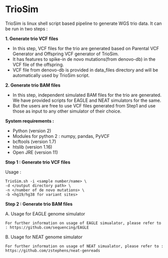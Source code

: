 # TrioSim

TrioSim is linux shell script based pipeline to generate WGS trio data. It can be run in two steps :

**1. Generate trio VCF files**

* In this step, VCF files for the trio are generated based on Parental VCF Generator and Offspring VCF generator of TrioSim.
* It has features to spike-in de novo mutations(from denovo-db) in the VCF file of the offspring.
* VCF file from denovo-db is provided in data_files directory and will be automatically used by TrioSim script.

**2. Generate trio BAM files**

* In this step, independent simulated BAM files for the trio are generated. We have provided scripts for EAGLE and NEAT simulators for the same. 
* But the users are free to use VCF files generated from Step1 and use those as input to any other simulator of their choice.

**System requirements :**

* Python (version 2)
* Modules for python 2 : numpy, pandas, PyVCF
* bcftools (version 1.7)
* htslib (version 1.16)
* Open JRE (version 11)


**Step 1 : Generate trio VCF files**

   Usage :

    TrioSim.sh -i <sample number/name> \
    -d </output directory path> \
    -n </number of de novo mutations> \
    -b <hg19/hg38 for variant sites>

**Step 2 : Generate trio BAM files**

A. Usage for EAGLE genome simulator
    
    For further information on usage of EAGLE simualator, please refer to : https://github.com/sequencing/EAGLE
    
B. Usage for NEAT genome simulator
    
    For further information on usage of NEAT simualator, please refer to : https://github.com/zstephens/neat-genreads
    
    
